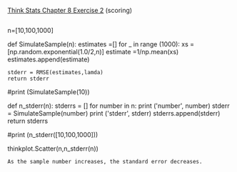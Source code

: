 [Think Stats Chapter 8 Exercise 2](http://greenteapress.com/thinkstats2/html/thinkstats2009.html#toc77) (scoring)

>> ```python
n=[10,100,1000]

def SimulateSample(n):
    estimates =[]
    for _ in range (1000):
        xs = [np.random.exponential(1.0/2,n)]
        estimate =1/np.mean(xs)
        estimates.append(estimate)
    
    
    stderr = RMSE(estimates,lamda)
    return stderr
#print (SimulateSample(10))

def n_stderr(n):
    stderrs = []
    for number in n:
        print ('number', number)
        stderr = SimulateSample(number)
        print ('stderr', stderr)
        stderrs.append(stderr)
    return stderrs

#print (n_stderr([10,100,1000]))

thinkplot.Scatter(n,n_stderr(n))
```
As the sample number increases, the standard error decreases. 


